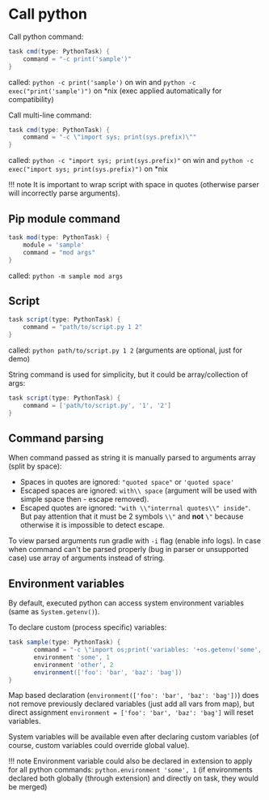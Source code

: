# Call python

Call python command:

```groovy
task cmd(type: PythonTask) {
    command = "-c print('sample')"
}
```

called: `python -c print('sample')` on win and `python -c exec("print('sample')")` on *nix (exec applied automatically for compatibility)

Call multi-line command:

```groovy
task cmd(type: PythonTask) {
    command = "-c \"import sys; print(sys.prefix)\""
}
```

called: `python -c "import sys; print(sys.prefix)"` on win and `python -c exec("import sys; print(sys.prefix)")` on *nix

!!! note 
    It is important to wrap script with space in quotes (otherwise parser will incorrectly parse arguments).

## Pip module command

```groovy
task mod(type: PythonTask) {
    module = 'sample' 
    command = "mod args"
}
```

called: `python -m sample mod args`

## Script

```groovy
task script(type: PythonTask) { 
    command = "path/to/script.py 1 2"
}
```

called: `python path/to/script.py 1 2` (arguments are optional, just for demo)

String command is used for simplicity, but it could be array/collection of args:

```groovy
task script(type: PythonTask) { 
    command = ['path/to/script.py', '1', '2'] 
}
```

## Command parsing

When command passed as string it is manually parsed to arguments array (split by space):

* Spaces in quotes are ignored: `"quoted space"` or `'quoted space'`
* Escaped spaces are ignored: `with\\ space` (argument will be used with simple space then - escape removed).
* Escaped quotes are ignored: `"with \\"interrnal quotes\\" inside"`. But pay attention that it must be 2 symbols `\\"` and **not** `\"` because otherwise it is impossible to detect escape.

To view parsed arguments run gradle with `-i` flag (enable info logs). In case when command can't be parsed properly
(bug in parser or unsupported case) use array of arguments instead of string.

## Environment variables

By default, executed python can access system environment variables (same as `System.getenv()`).

To declare custom (process specific) variables:

```groovy
task sample(type: PythonTask) {
       command = "-c \"import os;print('variables: '+os.getenv('some', 'null')+' '+os.getenv('foo', 'null'))\""
       environment 'some', 1
       environment 'other', 2
       environment(['foo': 'bar', 'baz': 'bag'])
}
```

Map based declaration (`environment(['foo': 'bar', 'baz': 'bag'])`) does not remove previously declared variables
(just add all vars from map), but direct assignment `environment = ['foo': 'bar', 'baz': 'bag']` will reset variables.

System variables will be available even after declaring custom variables (of course, custom variables could override global value).

!!! note 
    Environment variable could also be declared in extension to apply for all python commands:
    `python.environment 'some', 1` (if environments declared both globally (through extension) and directly on task, they would be merged)
